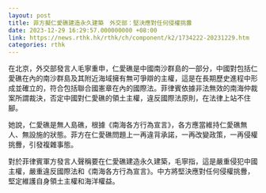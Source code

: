 ```yaml
---
layout: post
title: 菲方擬仁愛礁建造永久建築　外交部：堅決應對任何侵權挑釁
date: 2023-12-29 16:29:57.000000000 +08:00
link: https://news.rthk.hk/rthk/ch/component/k2/1734222-20231229.htm
categories: rthk
---
```


在北京，外交部發言人毛寧重申，仁愛礁是中國南沙群島的一部分，中國對包括仁愛礁在內的南沙群島及其附近海域擁有無可爭辯的主權，這是在長期歷史進程中形成並確立的，符合包括聯合國憲章在內的國際法。菲律賓依據非法無效的南海仲裁案所謂裁決，否定中國對仁愛礁的領土主權，違反國際法原則，在法律上站不住腳。

她說，仁愛礁是無人島礁，根據《南海各方行為宣言》，各方應當維持仁愛礁無人、無設施的狀態。菲方在仁愛礁問題上一再違背承諾，一再改變政策，一再侵權挑釁，引發複雜事態。

對於菲律賓軍方發言人聲稱要在仁愛礁建造永久建築，毛寧指，這是嚴重侵犯中國主權，嚴重違反國際法和《南海各方行為宣言》。中方將堅決應對任何侵權挑釁，堅定維護自身領土主權和海洋權益。
